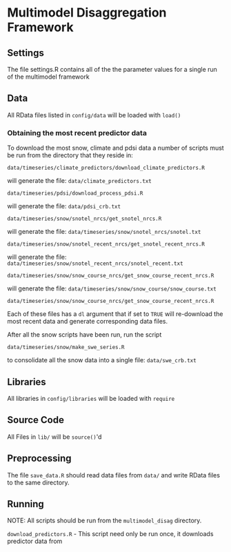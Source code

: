 # Multimodel Disaggregation Framework

## Settings 

The file settings.R contains all of the the parameter values for a single run of the multimodel framework

## Data

All RData files listed in `config/data` will be loaded with `load()`

### Obtaining the most recent predictor data

To download the most snow, climate and pdsi data a number of scripts must be run from the directory that they reside in:

`data/timeseries/climate_predictors/download_climate_predictors.R`

will generate the file: `data/climate_predictors.txt`

`data/timeseries/pdsi/download_process_pdsi.R`

will generate the file: `data/pdsi_crb.txt`

`data/timeseries/snow/snotel_nrcs/get_snotel_nrcs.R`

will generate the file: `data/timeseries/snow/snotel_nrcs/snotel.txt`

`data/timeseries/snow/snotel_recent_nrcs/get_snotel_recent_nrcs.R`

will generate the file: `data/timeseries/snow/snotel_recent_nrcs/snotel_recent.txt`

`data/timeseries/snow/snow_course_nrcs/get_snow_course_recent_nrcs.R`

will generate the file: `data/timeseries/snow/snow_course/snow_course.txt`

`data/timeseries/snow/snow_course_nrcs/get_snow_course_recent_nrcs.R`

Each of these files has a `dl` argument that if set to `TRUE` will re-download the most recent data and generate corresponding data files. 

After all the snow scripts have been run, run the script 

`data/timeseries/snow/make_swe_series.R`

to consolidate all the snow data into a single file: `data/swe_crb.txt`


## Libraries

All libraries in `config/libraries` will be loaded with `require`

## Source Code

All Files in `lib/` will be `source()`'d 

##  Preprocessing 

The file `save_data.R` should read data files from `data/` and write RData files to the same directory. 

## Running

NOTE: All scripts should be run from the `multimodel_disag` directory. 

`download_predictors.R` - This script need only be run once, it downloads predictor data from 